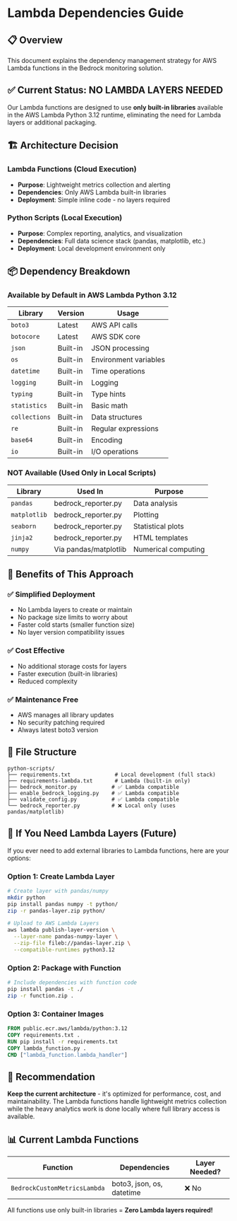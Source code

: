 # Lambda Dependencies Guide

## 📋 Overview

This document explains the dependency management strategy for AWS Lambda functions in the Bedrock monitoring solution.

## ✅ Current Status: **NO LAMBDA LAYERS NEEDED**

Our Lambda functions are designed to use **only built-in libraries** available in the AWS Lambda Python 3.12 runtime, eliminating the need for Lambda layers or additional packaging.

## 🏗️ Architecture Decision

### Lambda Functions (Cloud Execution)
- **Purpose**: Lightweight metrics collection and alerting
- **Dependencies**: Only AWS Lambda built-in libraries
- **Deployment**: Simple inline code - no layers required

### Python Scripts (Local Execution)  
- **Purpose**: Complex reporting, analytics, and visualization
- **Dependencies**: Full data science stack (pandas, matplotlib, etc.)
- **Deployment**: Local development environment only

## 📦 Dependency Breakdown

### Available by Default in AWS Lambda Python 3.12

| Library | Version | Usage |
|---------|---------|--------|
| `boto3` | Latest | AWS API calls |
| `botocore` | Latest | AWS SDK core |
| `json` | Built-in | JSON processing |
| `os` | Built-in | Environment variables |
| `datetime` | Built-in | Time operations |
| `logging` | Built-in | Logging |
| `typing` | Built-in | Type hints |
| `statistics` | Built-in | Basic math |
| `collections` | Built-in | Data structures |
| `re` | Built-in | Regular expressions |
| `base64` | Built-in | Encoding |
| `io` | Built-in | I/O operations |

### NOT Available (Used Only in Local Scripts)

| Library | Used In | Purpose |
|---------|---------|---------|
| `pandas` | bedrock_reporter.py | Data analysis |
| `matplotlib` | bedrock_reporter.py | Plotting |
| `seaborn` | bedrock_reporter.py | Statistical plots |
| `jinja2` | bedrock_reporter.py | HTML templates |
| `numpy` | Via pandas/matplotlib | Numerical computing |

## 🚀 Benefits of This Approach

### ✅ **Simplified Deployment**
- No Lambda layers to create or maintain
- No package size limits to worry about
- Faster cold starts (smaller function size)
- No layer version compatibility issues

### ✅ **Cost Effective**
- No additional storage costs for layers
- Faster execution (built-in libraries)
- Reduced complexity

### ✅ **Maintenance Free**
- AWS manages all library updates
- No security patching required
- Always latest boto3 version

## 📁 File Structure

```
python-scripts/
├── requirements.txt              # Local development (full stack)
├── requirements-lambda.txt       # Lambda (built-in only)
├── bedrock_monitor.py           # ✅ Lambda compatible
├── enable_bedrock_logging.py    # ✅ Lambda compatible  
├── validate_config.py           # ✅ Lambda compatible
└── bedrock_reporter.py          # ❌ Local only (uses pandas/matplotlib)
```

## 🔄 If You Need Lambda Layers (Future)

If you ever need to add external libraries to Lambda functions, here are your options:

### Option 1: Create Lambda Layer
```bash
# Create layer with pandas/numpy
mkdir python
pip install pandas numpy -t python/
zip -r pandas-layer.zip python/

# Upload to AWS Lambda Layers
aws lambda publish-layer-version \
  --layer-name pandas-numpy-layer \
  --zip-file fileb://pandas-layer.zip \
  --compatible-runtimes python3.12
```

### Option 2: Package with Function
```bash
# Include dependencies with function code
pip install pandas -t ./
zip -r function.zip .
```

### Option 3: Container Images
```dockerfile
FROM public.ecr.aws/lambda/python:3.12
COPY requirements.txt .
RUN pip install -r requirements.txt
COPY lambda_function.py .
CMD ["lambda_function.lambda_handler"]
```

## 🎯 Recommendation

**Keep the current architecture** - it's optimized for performance, cost, and maintainability. The Lambda functions handle lightweight metrics collection while the heavy analytics work is done locally where full library access is available.

## 📊 Current Lambda Functions

| Function | Dependencies | Layer Needed? |
|----------|-------------|---------------|
| `BedrockCustomMetricsLambda` | boto3, json, os, datetime | ❌ No |

All functions use only built-in libraries = **Zero Lambda layers required!**